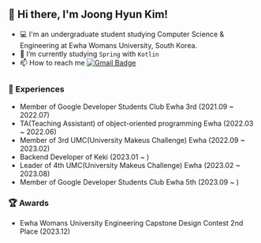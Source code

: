 ## 👋 Hi there, I'm Joong Hyun Kim!
- 💻 I'm an undergraduate student studying Computer Science & Engineering at Ewha Womans University, South Korea. 
- 🌱 I’m currently studying `Spring` with `Kotlin`
- 📫 How to reach me  [![Gmail Badge](https://img.shields.io/badge/Gmail-D14836?style=flat&logo=Gmail&logoColor=white)](mailto:jooongh.k@gmail.com)

##

### 🔭 Experiences
- Member of Google Developer Students Club Ewha 3rd (2021.09 ~ 2022.07)
- TA(Teaching Assistant) of object-oriented programming Ewha (2022.03 ~ 2022.06)
- Member of 3rd UMC(University Makeus Challenge) Ewha (2022.09 ~ 2023.02)
- Backend Developer of Keki (2023.01 ~ )
- Leader of 4th UMC(University Makeus Challenge) Ewha (2023.02 ~ 2023.08)
- Member of Google Developer Students Club Ewha 5th (2023.09 ~ )


### 🏆 Awards
- Ewha Womans University Engineering Capstone Design Contest 2nd Place (2023.12)

